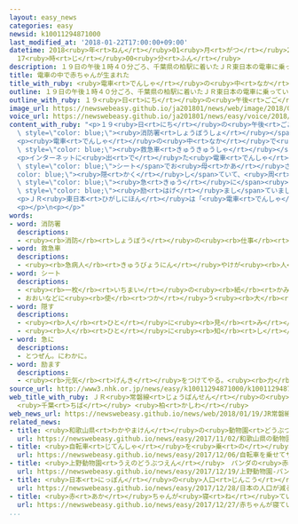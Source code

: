 ```yaml
---
layout: easy_news
categories: easy
newsid: k10011294871000
last_modified_at: '2018-01-22T17:00:00+09:00'
datetime: 2018<ruby>年<rt>ねん</rt></ruby>01<ruby>月<rt>がつ</rt></ruby>22<ruby>日<rt>にち</rt></ruby>
  17<ruby>時<rt>じ</rt></ruby>00<ruby>分<rt>ふん</rt></ruby>
description: １９日の午後１時４０分ごろ、千葉県の柏駅に着いたＪＲ東日本の電車に乗っていた人から消防署に「電車の中で赤ちゃんが生まれた」という連絡がありました。
title: 電車の中で赤ちゃんが生まれた
title_with_ruby: <ruby>電車<rt>でんしゃ</rt></ruby>の<ruby>中<rt>なか</rt></ruby>で<ruby>赤<rt>あか</rt></ruby>ちゃんが<ruby>生<rt>う</rt></ruby>まれた
outline: １９日の午後１時４０分ごろ、千葉県の柏駅に着いたＪＲ東日本の電車に乗っていた人から消防署に「電車の中で赤ちゃんが生まれた」という連絡がありました。
outline_with_ruby: １９<ruby>日<rt>にち</rt></ruby>の<ruby>午後<rt>ごご</rt></ruby>１<ruby>時<rt>じ</rt></ruby>４０<ruby>分<rt>ぷん</rt></ruby>ごろ、<ruby>千葉県<rt>ちばけん</rt></ruby>の<ruby>柏駅<rt>かしわえき</rt></ruby>に<ruby>着<rt>つ</rt></ruby>いたＪＲ<ruby>東日本<rt>ひがしにほん</rt></ruby>の<ruby>電車<rt>でんしゃ</rt></ruby>に<ruby>乗<rt>の</rt></ruby>っていた<ruby>人<rt>ひと</rt></ruby>から<ruby>消防署<rt>しょうぼうしょ</rt></ruby>に「<ruby>電車<rt>でんしゃ</rt></ruby>の<ruby>中<rt>なか</rt></ruby>で<ruby>赤<rt>あか</rt></ruby>ちゃんが<ruby>生<rt>う</rt></ruby>まれた」という<ruby>連絡<rt>れんらく</rt></ruby>がありました。
image_url: https://newswebeasy.github.io/ja201801/news/web/image/2018/01/19/K10011294871_1801191819_1801191819_01_03.jpg
voice_url: https://newswebeasy.github.io/ja201801/news/easy/voice/2018/01/22/k10011294871000.mp3
content_with_ruby: "<p>１９<ruby>日<rt>にち</rt></ruby>の<ruby>午後<rt>ごご</rt></ruby>１<ruby>時<rt>じ</rt></ruby>４０<ruby>分<rt>ぷん</rt></ruby>ごろ、<ruby>千葉県<rt>ちばけん</rt></ruby>の<ruby>柏駅<rt>かしわえき</rt></ruby>に<ruby>着<rt>つ</rt></ruby>いたＪＲ<ruby>東日本<rt>ひがしにほん</rt></ruby>の<ruby>電車<rt>でんしゃ</rt></ruby>に<ruby>乗<rt>の</rt></ruby>っていた<ruby>人<rt>ひと</rt></ruby>から<span\
  \ style=\"color: blue;\"><ruby>消防署<rt>しょうぼうしょ</rt></ruby></span>に「<ruby>電車<rt>でんしゃ</rt></ruby>の<ruby>中<rt>なか</rt></ruby>で<ruby>赤<rt>あか</rt></ruby>ちゃんが<ruby>生<rt>う</rt></ruby>まれた」という<ruby>連絡<rt>れんらく</rt></ruby>がありました。</p>\n\
  <p><ruby>電車<rt>でんしゃ</rt></ruby>の<ruby>中<rt>なか</rt></ruby>で<ruby>生<rt>う</rt></ruby>まれた<ruby>女<rt>おんな</rt></ruby>の<ruby>赤<rt>あか</rt></ruby>ちゃんとお<ruby>母<rt>かあ</rt></ruby>さんは、<span\
  \ style=\"color: blue;\"><ruby>救急車<rt>きゅうきゅうしゃ</rt></ruby></span>で<ruby>病院<rt>びょういん</rt></ruby>へ<ruby>運<rt>はこ</rt></ruby>ばれました。<ruby>２人<rt>ふたり</rt></ruby>とも<ruby>元気<rt>げんき</rt></ruby>です。</p>\n\
  <p>インターネットに<ruby>出<rt>で</rt></ruby>た<ruby>電車<rt>でんしゃ</rt></ruby>の<ruby>中<rt>なか</rt></ruby>の<ruby>写真<rt>しゃしん</rt></ruby>を<ruby>見<rt>み</rt></ruby>ると、<ruby>駅員<rt>えきいん</rt></ruby>が<span\
  \ style=\"color: blue;\">シート</span>でお<ruby>母<rt>かあ</rt></ruby>さんたちを<span style=\"\
  color: blue;\"><ruby>隠<rt>かく</rt></ruby>し</span>ていて、<ruby>周<rt>まわ</rt></ruby>りの<ruby>人<rt>ひと</rt></ruby>が<ruby>心配<rt>しんぱい</rt></ruby>そうに<ruby>見<rt>み</rt></ruby>ています。<ruby>写真<rt>しゃしん</rt></ruby>を<ruby>出<rt>だ</rt></ruby>した<ruby>人<rt>ひと</rt></ruby>は「<span\
  \ style=\"color: blue;\"><ruby>急<rt>きゅう</rt></ruby>に</span><ruby>赤<rt>あか</rt></ruby>ちゃんが<ruby>泣<rt>な</rt></ruby>く<ruby>声<rt>こえ</rt></ruby>が<ruby>聞<rt>き</rt></ruby>こえました。<ruby>周<rt>まわ</rt></ruby>りにいた<ruby>女性<rt>じょせい</rt></ruby>たちがお<ruby>母<rt>かあ</rt></ruby>さんを<span\
  \ style=\"color: blue;\"><ruby>励<rt>はげ</rt></ruby>まし</span>ていました。<ruby>赤<rt>あか</rt></ruby>ちゃんが<ruby>元気<rt>げんき</rt></ruby>だといいな」と<ruby>書<rt>か</rt></ruby>いていました。</p>\n\
  <p>ＪＲ<ruby>東日本<rt>ひがしにほん</rt></ruby>は「<ruby>電車<rt>でんしゃ</rt></ruby>の<ruby>中<rt>なか</rt></ruby>で<ruby>赤<rt>あか</rt></ruby>ちゃんが<ruby>生<rt>う</rt></ruby>まれたということは<ruby>今<rt>いま</rt></ruby>まで<ruby>聞<rt>き</rt></ruby>いたことがありません」と<ruby>話<rt>はな</rt></ruby>しています。</p>\n\
  <p></p>\n<p></p>"
words:
- word: 消防署
  descriptions:
  - <ruby><rb>消防</rb><rt>しょうぼう</rt></ruby>の<ruby><rb>仕事</rb><rt>しごと</rt></ruby>をしたり、<ruby><rb>急病</rb><rt>きゅうびょう</rt></ruby>や<ruby><rb>事故</rb><rt>じこ</rt></ruby>にあった<ruby><rb>人</rb><rt>ひと</rt></ruby>を<ruby><rb>助</rb><rt>たす</rt></ruby>けたりする<ruby><rb>仕事</rb><rt>しごと</rt></ruby>をする<ruby><rb>役所</rb><rt>やくしょ</rt></ruby>。
- word: 救急車
  descriptions:
  - <ruby><rb>急病人</rb><rt>きゅうびょうにん</rt></ruby>やけが<ruby><rb>人</rb><rt>にん</rt></ruby>を、すぐ<ruby><rb>病院</rb><rt>びょういん</rt></ruby>へ<ruby><rb>運</rb><rt>はこ</rt></ruby>ぶ<ruby><rb>自動車</rb><rt>じどうしゃ</rt></ruby>。<ruby><rb>消防署</rb><rt>しょうぼうしょ</rt></ruby>で<ruby><rb>管理</rb><rt>かんり</rt></ruby>している。
- word: シート
  descriptions:
  - <ruby><rb>一枚</rb><rt>いちまい</rt></ruby>の<ruby><rb>紙</rb><rt>かみ</rt></ruby>。
  - おおいなどに<ruby><rb>使</rb><rt>つか</rt></ruby>う<ruby><rb>大</rb><rt>おお</rt></ruby>きな<ruby><rb>布</rb><rt>ぬの</rt></ruby>。
- word: 隠す
  descriptions:
  - <ruby><rb>人</rb><rt>ひと</rt></ruby>に<ruby><rb>見</rb><rt>み</rt></ruby>えないようにする。
  - <ruby><rb>人</rb><rt>ひと</rt></ruby>に<ruby><rb>知</rb><rt>し</rt></ruby>られないようにする。<ruby><rb>秘密</rb><rt>ひみつ</rt></ruby>にする。
- word: 急に
  descriptions:
  - とつぜん。にわかに。
- word: 励ます
  descriptions:
  - <ruby><rb>元気</rb><rt>げんき</rt></ruby>をつけてやる。<ruby><rb>力</rb><rt>ちから</rt></ruby>づける。
source_url: http://www3.nhk.or.jp/news/easy/k10011294871000/k10011294871000.html
web_title_with_ruby: ＪＲ<ruby>常磐線<rt>じょうばんせん</rt></ruby>の<ruby>車内<rt>しゃない</rt></ruby>で<ruby>女性<rt>じょせい</rt></ruby>が<ruby>赤<rt>あか</rt></ruby>ちゃんを<ruby>出産<rt>しゅっさん</rt></ruby>
  <ruby>千葉<rt>ちば</rt></ruby> <ruby>柏<rt>かしわ</rt></ruby>
web_news_url: https://newswebeasy.github.io/news/web/2018/01/19/JR常磐線の車内で女性が赤ちゃんを出産-千葉-柏
related_news:
- title: <ruby>和歌山県<rt>わかやまけん</rt></ruby>の<ruby>動物園<rt>どうぶつえん</rt></ruby>　３<ruby>匹<rt>びき</rt></ruby>のライオンの<ruby>赤<rt>あか</rt></ruby>ちゃんが<ruby>大<rt>おお</rt></ruby>きくなる
  url: https://newswebeasy.github.io/news/easy/2017/11/02/和歌山県の動物園-3匹のライオンの赤ちゃんが大きくなる
- title: <ruby>自転車<rt>じてんしゃ</rt></ruby>を<ruby>乗<rt>の</rt></ruby>せてサイクリングに<ruby>行<rt>い</rt></ruby>く<ruby>電車<rt>でんしゃ</rt></ruby>が<ruby>走<rt>はし</rt></ruby>る
  url: https://newswebeasy.github.io/news/easy/2017/12/06/自転車を乗せてサイクリングに行く電車が走る
- title: <ruby>上野動物園<rt>うえのどうぶつえん</rt></ruby>　パンダの<ruby>赤<rt>あか</rt></ruby>ちゃんを<ruby>見<rt>み</rt></ruby>ることができるようになる
  url: https://newswebeasy.github.io/news/easy/2017/12/19/上野動物園-パンダの赤ちゃんを見ることができるようになる
- title: <ruby>日本<rt>にっぽん</rt></ruby>の<ruby>人口<rt>じんこう</rt></ruby>が<ruby>減<rt>へ</rt></ruby>る　<ruby>赤<rt>あか</rt></ruby>ちゃんが<ruby>今<rt>いま</rt></ruby>まででいちばん<ruby>少<rt>すく</rt></ruby>ない
  url: https://newswebeasy.github.io/news/easy/2017/12/28/日本の人口が減る-赤ちゃんが今まででいちばん少ない
- title: <ruby>赤<rt>あか</rt></ruby>ちゃんが<ruby>寝<rt>ね</rt></ruby>ている<ruby>間<rt>あいだ</rt></ruby>ベビーセンサーを<ruby>使<rt>つか</rt></ruby>う<ruby>保育園<rt>ほいくえん</rt></ruby>が<ruby>増<rt>ふ</rt></ruby>える
  url: https://newswebeasy.github.io/news/easy/2017/12/27/赤ちゃんが寝ている間ベビーセンサーを使う保育園が増える
...
```

